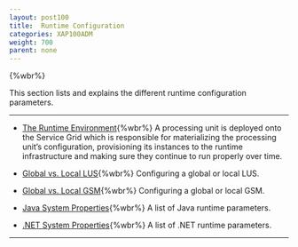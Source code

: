 ```yaml
---
layout: post100
title:  Runtime Configuration
categories: XAP100ADM
weight: 700
parent: none
---
```




{%wbr%}

This section lists and explains the different runtime configuration parameters.


<hr/>

- [The Runtime Environment](./the-runtime-environment.html){%wbr%}
A processing unit is deployed onto the Service Grid which is responsible for materializing the processing unit’s configuration, provisioning its instances to the runtime infrastructure and making sure they continue to run properly over time.


- [Global vs. Local LUS](./lus-configuration.html){%wbr%}
Configuring a global or local LUS.

- [Global vs. Local GSM](./gsm-configuration.html){%wbr%}
Configuring a global or local GSM.


- [Java System Properties](./system-properties-java.html){%wbr%}
A list of Java runtime parameters.


- [.NET System Properties](./system-properties-net.html){%wbr%}
A list of .NET runtime parameters.

<hr/>

